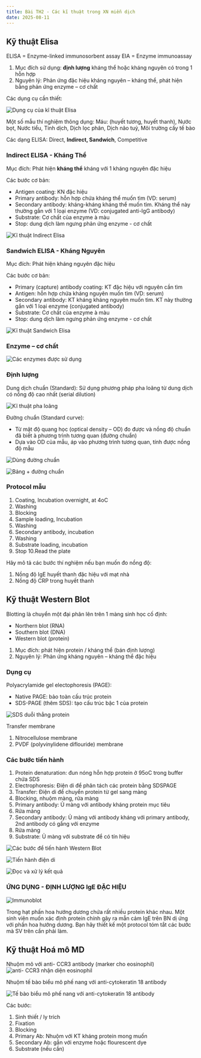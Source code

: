 ```yaml
---
title: Bài TH2 - Các kĩ thuật trong XN miễn dịch
date: 2025-08-11
---
```

## Kỹ thuật Elisa

ELISA = Enzyme-linked immunosorbent assay
EIA = Enzyme immunoassay

1. Mục đích sử dụng: **định lượng** kháng thể hoặc kháng nguyên có trong 1 hỗn hợp
2. Nguyên lý: Phản ứng đặc hiệu kháng nguyên – kháng thể, phát hiện bằng phản ứng enzyme – cơ chất

Các dụng cụ cần thiết:

![Dụng cụ của kĩ thuật Elisa](/y2/mddc/th-2-dcu-elisa.png)

Một số mẫu thí nghiệm thông dụng: Máu: (huyết tương, huyết thanh), Nước bọt, Nước tiểu, Tinh dịch, Dịch lọc phân, Dịch não tuỷ, Môi trường cấy tế bào

Các dạng ELISA: Direct, **Indirect, Sandwich**, Competitive

### Indirect ELISA - Kháng Thể

Mục đích: Phát hiện **kháng thể** kháng với 1 kháng nguyên đặc hiệu

Các bước cơ bản:

- Antigen coating: KN đặc hiệu
- Primary antibody: hỗn hợp chứa kháng thể muốn tìm (VD: serum)
- Secondary antibody: kháng-kháng kháng thể muốn tìm. Kháng thể này
thường gắn với 1 loại enzyme (VD: conjugated anti-IgG antibody)
- Substrate: Cơ chất của enzyme à màu
- Stop: dung dịch làm ngưng phản ứng enzyme - cơ chất

![Kĩ thuật Indirect Elisa](/y2/mddc/th-2-indirect-elisa.png)

### Sandwich ELISA - Kháng Nguyên

Mục đích: Phát hiện kháng nguyên đặc hiệu

Các bước cơ bản:

- Primary (capture) antibody coating: KT đặc hiệu với nguyên cần tìm
- Antigen: hỗn hợp chứa kháng nguyên muốn tìm (VD: serum)
- Secondary antibody: KT kháng kháng nguyên muốn tìm. KT này thường
gắn với 1 loại enzyme (conjugated antibody)
- Substrate: Cơ chất của enzyme à màu
- Stop: dung dịch làm ngưng phản ứng enzyme - cơ chất

![Kĩ thuật Sandwich Elisa](/y2/mddc/th-2-sandwich-elisa.png)

### Enzyme – cơ chất

![Các enzymes được sử dụng](/y2/mddc/th-2-enz-elisa.png)

### Định lượng

Dung dịch chuẩn (Standard): Sử dụng phương pháp pha loãng từ dung dịch có nồng độ cao nhất (serial dilution)

![Kĩ thuật pha loãng](/y2/mddc/th-2-pha-loang-elisa.png)

Đường chuẩn (Standard curve):

- Từ mật độ quang học (optical density – OD) đo được và nồng độ chuẩn đã biết à phương trình tương quan  (đường chuẩn)
- Dựa vào OD của mẫu,  áp vào phương trình tương quan, tính được nồng độ mẫu

![Dùng đường chuẩn](/y2/mddc/th-2-duong-chuan-elisa.png)

![Bảng + đường chuẩn](/y2/mddc/th-2-bang-duong-chuan-elisa.png)

### Protocol mẫu

1. Coating, Incubation overnight, at 4oC
2. Washing
3. Blocking
4. Sample loading, Incubation
5. Washing
6. Secondary antibody, incubation
7. Washing
8. Substrate loading, incubation
9. Stop
10.Read the plate

Hãy mô tả các bước thí nghiệm nếu bạn muốn đo nồng độ:

1. Nồng độ IgE huyết thanh đặc hiệu với mạt nhà
2. Nồng độ CRP trong huyết thanh

## Kỹ thuật Western Blot

Blotting là chuyển một đại phân lên trên 1 màng sinh học cố định:

- Northern blot (RNA)
- Southern blot (DNA)
- Western blot (protein)

1. Mục đích: phát hiện protein / kháng thể (bán định lượng)
2. Nguyên lý: Phản ứng kháng nguyên – kháng thể đặc hiệu

### Dụng cụ

Polyacrylamide gel electophoresis (PAGE):

- Native PAGE: bảo toàn cấu trúc protein
- SDS-PAGE (thêm SDS): tạo cấu trúc bậc 1 của protein

![SDS duỗi thẳng protein](/y2/mddc/th-2-sds.png)

Transfer membrane

1. Nitrocellulose membrane
2. PVDF (polyvinylidene diflouride) membrane

### Các bước tiến hành

1. Protein denaturation: đun nóng hỗn hợp protein ở 95oC trong
buffer chứa SDS
2. Electrophoresis: Điện di để phân tách các protein bằng SDSPAGE
3. Transfer: Điện di để chuyển protein từ gel sang màng
4. Blocking, nhuộm màng, rửa màng
5. Primary antibody: Ủ màng với antibody kháng protein mục tiêu
6. Rửa màng
7. Secondary antibody: Ủ màng với antibody kháng với primary
antibody, 2nd antibody có gắng với enzyme
8. Rửa màng
9. Substrate: Ủ màng với substrate để có tín hiệu

![Các bước để tiến hành Western Blot](/y2/mddc/th-2-buoc-w-blot.png)

![Tiến hành điện di](/y2/mddc/th-2-buoc-diendi.png)

![Đọc và xử lý kết quả](/y2/mddc/th-2-buoc-ketqua.png)

### ỨNG DỤNG - ĐỊNH LƯỢNG IgE ĐẶC HIỆU

![Immunoblot](/y2/mddc/th-2-immunoblot.png)

Trong hạt phấn hoa hướng dương chứa rất nhiều protein khác nhau. Một sinh viên muốn xác định protein chính gây ra mẫn cảm IgE trên BN dị ứng với phấn hoa hướng dương.
Bạn hãy thiết kế một protocol tóm tắt các bước mà SV trên cần phải làm.

## Kỹ thuật Hoá mô MD

Nhuộm mô với anti- CCR3 antibody (marker cho eosinophil)
![anti- CCR3 nhận diện eosinophil](/y2/mddc/th-2-ccr3.png)

Nhuộm tế bào biểu mô phế nang với anti-cytokeratin 18  antibody

![Tế bào biểu mô phế nang với anti-cytokeratin 18  antibody](/y2/mddc/th-2-anti-cytokeratin-18.png)

Các bước:

1. Sinh thiết / ly trích
2. Fixation
3. Blocking
4. Primary Ab: Nhuộm với KT kháng protein mong muốn
5. Secondary Ab: gắn với enzyme hoặc flourescent dye
6. Substrate (nếu cần)
